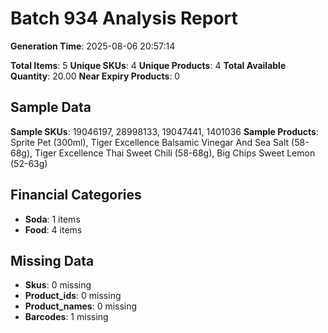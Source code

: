 # Batch 934 Analysis Report

**Generation Time**: 2025-08-06 20:57:14

**Total Items**: 5
**Unique SKUs**: 4
**Unique Products**: 4
**Total Available Quantity**: 20.00
**Near Expiry Products**: 0

## Sample Data
**Sample SKUs**: 19046197, 28998133, 19047441, 1401036
**Sample Products**: Sprite Pet (300ml), Tiger Excellence Balsamic Vinegar And Sea Salt (58-68g), Tiger Excellence Thai Sweet Chili (58-68g), Big Chips Sweet Lemon (52-63g)

## Financial Categories
- **Soda**: 1 items
- **Food**: 4 items

## Missing Data
- **Skus**: 0 missing
- **Product_ids**: 0 missing
- **Product_names**: 0 missing
- **Barcodes**: 1 missing
